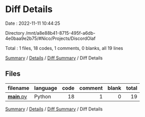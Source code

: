 # Diff Details

Date : 2022-11-11 10:44:25

Directory /mnt/a8e88b41-8715-495f-a6db-4e0baa9e2b75/#Nico/Projects/DiscordOlaf

Total : 1 files,  18 codes, 1 comments, 0 blanks, all 19 lines

[Summary](results.md) / [Details](details.md) / [Diff Summary](diff.md) / Diff Details

## Files
| filename | language | code | comment | blank | total |
| :--- | :--- | ---: | ---: | ---: | ---: |
| [__main__.py](/__main__.py) | Python | 18 | 1 | 0 | 19 |

[Summary](results.md) / [Details](details.md) / [Diff Summary](diff.md) / Diff Details